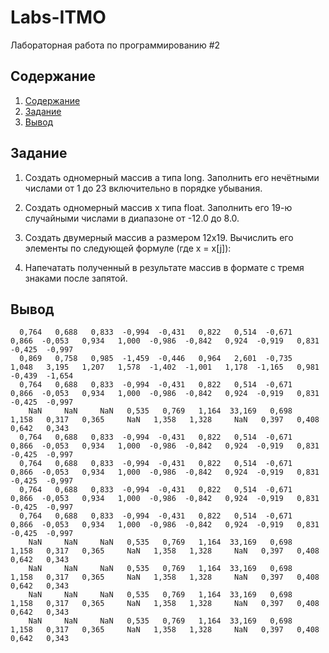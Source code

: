 # Labs-ITMO
Лабораторная работа по программированию #2

## Содержание

1. [Содержание](#содержание)
1. [Задание](#задание)
1. [Вывод ](#вывод)

## Задание

1. Создать одномерный массив a типа long. Заполнить его нечётными числами от 1 до 23 включительно в порядке убывания.
2. Создать одномерный массив x типа float. Заполнить его 19-ю случайными числами в диапазоне от -12.0 до 8.0.
3. Создать двумерный массив a размером 12x19. Вычислить его элементы по следующей формуле (где x = x[j]):



4. Напечатать полученный в результате массив в формате с тремя знаками после запятой.
## Вывод 

```
  0,764   0,688   0,833  -0,994  -0,431   0,822   0,514  -0,671   0,866  -0,053   0,934   1,000  -0,986  -0,842   0,924  -0,919   0,831  -0,425  -0,997 
  0,869   0,758   0,985  -1,459  -0,446   0,964   2,601  -0,735   1,048   3,195   1,207   1,578  -1,402  -1,001   1,178  -1,165   0,981  -0,439  -1,654 
  0,764   0,688   0,833  -0,994  -0,431   0,822   0,514  -0,671   0,866  -0,053   0,934   1,000  -0,986  -0,842   0,924  -0,919   0,831  -0,425  -0,997 
    NaN     NaN     NaN   0,535   0,769   1,164  33,169   0,698   1,158   0,317   0,365     NaN   1,358   1,328     NaN   0,397   0,408   0,642   0,343 
  0,764   0,688   0,833  -0,994  -0,431   0,822   0,514  -0,671   0,866  -0,053   0,934   1,000  -0,986  -0,842   0,924  -0,919   0,831  -0,425  -0,997 
  0,764   0,688   0,833  -0,994  -0,431   0,822   0,514  -0,671   0,866  -0,053   0,934   1,000  -0,986  -0,842   0,924  -0,919   0,831  -0,425  -0,997 
  0,764   0,688   0,833  -0,994  -0,431   0,822   0,514  -0,671   0,866  -0,053   0,934   1,000  -0,986  -0,842   0,924  -0,919   0,831  -0,425  -0,997 
  0,764   0,688   0,833  -0,994  -0,431   0,822   0,514  -0,671   0,866  -0,053   0,934   1,000  -0,986  -0,842   0,924  -0,919   0,831  -0,425  -0,997 
    NaN     NaN     NaN   0,535   0,769   1,164  33,169   0,698   1,158   0,317   0,365     NaN   1,358   1,328     NaN   0,397   0,408   0,642   0,343 
    NaN     NaN     NaN   0,535   0,769   1,164  33,169   0,698   1,158   0,317   0,365     NaN   1,358   1,328     NaN   0,397   0,408   0,642   0,343 
    NaN     NaN     NaN   0,535   0,769   1,164  33,169   0,698   1,158   0,317   0,365     NaN   1,358   1,328     NaN   0,397   0,408   0,642   0,343 
    NaN     NaN     NaN   0,535   0,769   1,164  33,169   0,698   1,158   0,317   0,365     NaN   1,358   1,328     NaN   0,397   0,408   0,642   0,343 

```



